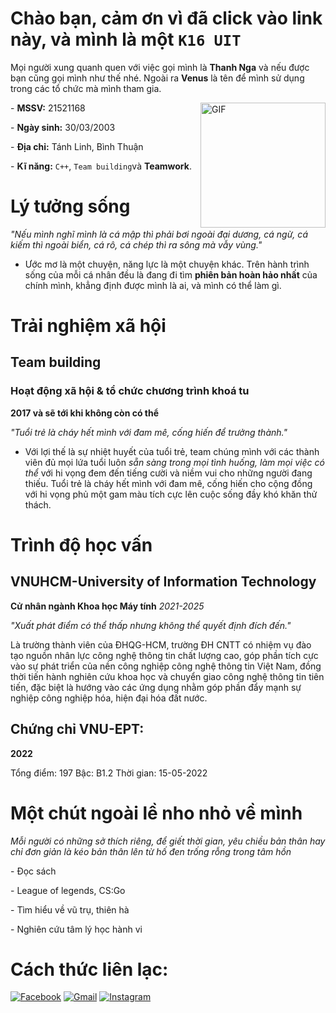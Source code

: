 # Chào bạn, cảm ơn vì đã click vào link này, và mình là một `K16 UIT`
 Mọi người xung quanh quen với việc gọi mình là **Thanh Nga**
 và nếu được bạn cũng gọi mình như thế nhé. Ngoài ra **Venus**
 là tên để mình sử dụng trong các tổ chức mà mình tham gia. </p>
<img align="right" alt="GIF" height="200px" src="[https://scontent.fdad3-5.fna.fbcdn.net/v/t39.30808-6/258758182_652614785779033_1581177798696762685_n.jpg?_nc_cat=106&ccb=1-5&_nc_sid=09cbfe&_nc_ohc=BrWt5Ylub-MAX-rHvr2&_nc_ht=scontent.fdad3-5.fna&oh=00_AT8KY3hiCiKevJc0wRe0II_yeHxWV0fUvQqSoTbdIwv1HA&oe=61D10948](https://drive.google.com/file/d/1paRdZKaomVwJipWYGeWN0Ug71p6qkUFH/view?usp=sharing)" />
    - **MSSV:** 21521168 </p>
    - **Ngày sinh:** 30/03/2003</p>
    - **Địa chỉ:** Tánh Linh, Bình Thuận</p>
    - **Kĩ năng:** `C++`, `Team building`và **Teamwork**.</p>
   
# Lý tưởng sống
*"Nếu mình nghĩ mình là cá mập thì phải bơi ngoài đại dương, cá ngừ, cá kiếm thì ngoài biển, cá rô, cá chép thì ra sông mà vẫy vùng."*</p>
 - Ước mơ là một chuyện, năng lực là một chuyện khác. Trên hành trình sống của mỗi cá nhân đều là đang đi tìm **phiên bản hoàn hảo nhất** 
  của chính mình, khẳng định được mình là ai, và mình có thể làm gì.
# Trải nghiệm xã hội
 ## Team building
   ### Hoạt động xã hội & tổ chức chương trình khoá tu </p>
**2017 và sẽ tới khi không còn có thể** </p>
*"Tuổi trẻ là cháy hết mình với đam mê, cống hiến để trưởng thành."*
- Với lợi thế là sự nhiệt huyết của tuổi trẻ, team chúng mình với các thành viên đủ mọi lứa tuổi luôn *sẵn sàng trong mọi tình huống, làm mọi việc có thể* với hi vọng đem đến tiếng cười và niềm vui cho những người đang thiếu. Tuổi trẻ là cháy hết mình với đam mê, cống hiến cho cộng đồng với hi vọng phủ một gam màu tích cực lên cuộc sống đầy khó khăn thử thách.
# Trình độ học vấn
 ## VNUHCM-University of Information Technology
 **Cử nhân ngành Khoa học Máy tính**
 *2021-2025* </p>
 *"Xuất phát điểm có thể thấp nhưng không thể quyết định đích đến."*</p>
     Là trường thành viên của ĐHQG-HCM, trường ĐH CNTT có nhiệm vụ đào tạo nguồn nhân lực công nghệ thông tin chất lượng cao, góp phần tích cực vào sự phát triển của nền công nghiệp công nghệ thông tin Việt Nam, đồng thời tiến hành nghiên cứu khoa học và chuyển giao công nghệ thông tin tiên tiến, đặc biệt là hướng vào các ứng dụng nhằm góp phần đẩy mạnh sự nghiệp công nghiệp hóa, hiện đại hóa đất nước.
 ## Chứng chỉ VNU-EPT:
 **2022** </p>
 Tổng điểm: 197  Bậc: B1.2  Thời gian: 15-05-2022
# Một chút ngoài lề nho nhỏ về mình
 *Mỗi người có những sở thích riêng, để giết thời gian, yêu chiều bản thân hay chỉ đơn giản là kéo bản thân lên từ hố đen trống rỗng trong tâm hồn* </p>
      - Đọc sách </p>
      - League of legends, CS:Go </p>
      - Tìm hiểu về vũ trụ, thiên hà </p>
      - Nghiên cứu tâm lý học hành vi </p>
# Cách thức liên lạc:
[![Facebook](https://img.shields.io/badge/Facebook-%231877F2.svg?style=for-the-badge&logo=Facebook&logoColor=white)](https://www.facebook.com/R9240)
[![Gmail](https://img.shields.io/badge/Gmail-D14836?style=for-the-badge&logo=gmail&logoColor=white)](mailto:21521168@gm.uit.edu.vn)
[![Instagram](https://img.shields.io/badge/<tn_9240>-%23E4405F.svg?style=for-the-badge&logo=Instagram&logoColor=white)](https://www.instagram.com/tn_9240/)

